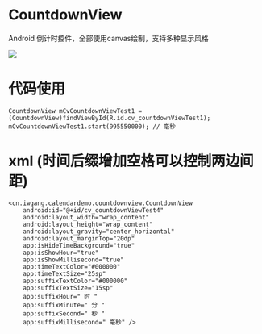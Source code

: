 # CountdownView
Android 倒计时控件，全部使用canvas绘制，支持多种显示风格

![](https://raw.githubusercontent.com/iwgang/CountdownView/master/screenshot/s1.gif)  

# 代码使用
    CountdownView mCvCountdownViewTest1 = (CountdownView)findViewById(R.id.cv_countdownViewTest1);
    mCvCountdownViewTest1.start(995550000); // 毫秒

# xml (时间后缀增加空格可以控制两边间距)
    <cn.iwgang.calendardemo.countdownview.CountdownView
        android:id="@+id/cv_countdownViewTest4"
        android:layout_width="wrap_content"
        android:layout_height="wrap_content"
        android:layout_gravity="center_horizontal"
        android:layout_marginTop="20dp"
        app:isHideTimeBackground="true"
        app:isShowHour="true"
        app:isShowMillisecond="true"
        app:timeTextColor="#000000"
        app:timeTextSize="25sp"
        app:suffixTextColor="#000000"
        app:suffixTextSize="15sp"
        app:suffixHour=" 时 "
        app:suffixMinute=" 分 "
        app:suffixSecond=" 秒 "
        app:suffixMillisecond=" 毫秒" />
